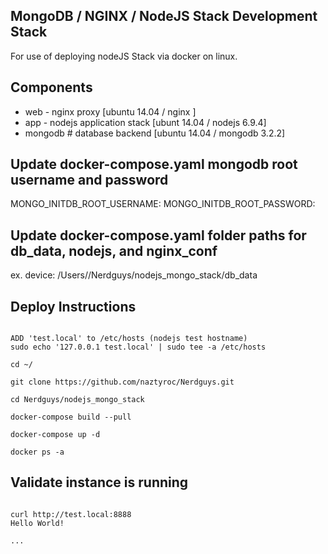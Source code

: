 ## MongoDB / NGINX / NodeJS Stack Development Stack

For use of deploying nodeJS Stack via docker on linux.


## Components

- web - nginx proxy [ubuntu 14.04 / nginx ]
- app - nodejs application stack [ubunt 14.04 / nodejs 6.9.4]
- mongodb # database backend [ubuntu 14.04 / mongodb 3.2.2]

## Update docker-compose.yaml mongodb root username and password
MONGO_INITDB_ROOT_USERNAME:
MONGO_INITDB_ROOT_PASSWORD:

## Update docker-compose.yaml folder paths for db_data, nodejs, and nginx_conf

ex.
device: /Users/<username>/Nerdguys/nodejs_mongo_stack/db_data


## Deploy Instructions

```console

ADD 'test.local' to /etc/hosts (nodejs test hostname)
sudo echo '127.0.0.1 test.local' | sudo tee -a /etc/hosts

cd ~/

git clone https://github.com/naztyroc/Nerdguys.git

cd Nerdguys/nodejs_mongo_stack

docker-compose build --pull

docker-compose up -d

docker ps -a

```

## Validate instance is running

```console

curl http://test.local:8888
Hello World!

...
```
